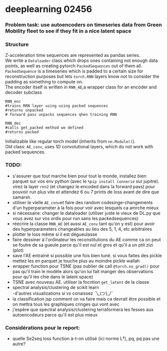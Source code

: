 # deeplearning 02456

### Problem task: use autoencoders on timeseries data from Green Mobility fleet to see if they fit in a nice latent space
### Structure
Z-acceleration time sequences are represented as pandas series.<br>
We write a `Dataloader` class which drops ones containing not enough data points, as well as creating pytorch `PackedSequences` out of them all. `PackedSequence` is a timeseries which is padded to a certain size for reconstruction purposes but lets `torch.RNN` layers know not to consider the padding as something to compute on.<br>
The encoder itself is written in `RNN_AE`,a wrapper class for an encoder and decoder subclass<br>
```
RNN_enc
#trains RRN layer using using packed sequences
#returns unpacked
# forward pass unpacks sequences qhen training RNN
```

```
RNN_dec
#calls get_packed method we defined 
#returns packed
```
Initializable like regular torch model (inherits from `nn.Module()`).<br>
Old class: `AE_conv`, uses $1D$ convolutional layers, which do not work with packed sequences. 

### TODO:
- s'assurer que tout marche bien pour tout le monde, installez bien parquet sur vos env python (avec le `%pip install connerie` sur jupitre). virez la layer `rnn2` (et changez le encoded dans la forward pass) pour pouvoir run plus vite et attendez 6 ou 7 prints de loss avant de dire que samarsh.<br>
- utiliser le vielle `AE_conv`et faire des random codesinge-changements d'un hyperparameter à la fois pour voir avec lesquels ca amrche mieux<br>
- si nécessaire: changer le dataloader  (utiliser juste le vieux de DL.py que vous avez sur vos ordis pour run sans les packedsequences)<br>
- réecrire la classe  `RNN_AE` (et aussi `AE_conv` tant qu'on y est) pour avoir des hyperparameters changeables au lieu des 5, 1, 4, etc arbitraires<br>
- plotter le loss même si il est dégueulasse<br>
- faire dessiner à l'ordinateur les reconstitutions du AE comme ca on peut se foutre de sa gueule parce qu'il est nul et gros et qu'il a un ptit zizi (plot)<br>
- save l'AE entrainé si possible une fois bien tuné. si vous faites des pickle mettez les en parquet je touche plus au moindre pickle wallah<br> 
- wrapper function pour TSNE (pas oublier de call `@torch.no_grad()` pour pas qu'il train le modèle alors qu'on lui fait manger des observations pour qu'il les chie dans le latent space)<br>
- TSNE avec nouveau AE. utiliser la focntion `get_latent` de la classe <br> 
- spectral analysis/clustering de scikit learn<br>
-d'autres visualizations si vs conaissez ¯\\\_(ツ)\_/¯ <br>
- la classification jsp comment on va faire mais ca devrait être possible et on mettra tous les graphiques cringes qui vont avec<br>
- j'espère que spectral analysis/clustering terraformera les fesses aux autoencodeurs parce qu'il est plus mieux


### Considérations pour le report:

- quelle Se2seq loss function à-t-on utilisé (ici norme L²), pq, pq pas une autre?
